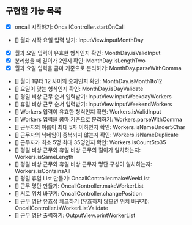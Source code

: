 ## 구현할 기능 목록

- [X] oncall 시작하기: OncallController.startOnCall
- [] 월과 시작 요일 입력 받기: InputView.inputMonthDay
- [X] 월과 요일 입력이 유효한 형식인지 확인: MonthDay.isValidInput
- [X] 분리했을 때 길이가 2인지 확인: MonthDay.isLengthTwo
- [X] 월과 요일 입력을 콤마 기준으로 분리하기: MonthDay.parseWithComma
- [] 월이 1부터 12 사이의 숫자인지 확인: MonthDay.isMonth1to12
- [] 요일이 맞는 형식인지 확인: MonthDay.isDayValidate
- [] 평일 비상 근무 순서 입력받기: InputView.inputWeekdayWorkers
- [] 휴일 비상 근무 순서 입력받기: InputView.inputWeekendWorkers
- [] Workers 입력이 유효한 형식인지 확인: Workers.isValidInput
- [] Workers 입력을 콤마 기준으로 분리하기: Workers.parseWithComma
- [] 근무자의 이름이 최대 5자 이하인지 확인: Workers.isNameUnder5Char
- [] 근무자의 닉네임이 중복되지 않는지 확인: Workers.isNameDuplicate
- [] 근무자가 최소 5명 최대 35명인지 확인: Workers.isCount5to35
- [] 평일 비상 근무와 휴일 비상 근무의 길이가 일치하는지: Workers.isSameLength
- [] 평일 비상 근무와 휴일 비상 근무자 명단 구성이 일치하는지: Workers.isContainsAll
- [] 평일 휴일 List 만들기: OncallController.makeWeekList
- [] 근무 명단 만들기: OncallController.makeWorkerList
- [] 서로 위치 바꾸기: OncallController.changePosition
- [] 근무 명단 유효성 체크하기 (유효하지 않으면 위치 바꾸기): OncallController.isWorkerListValidate
- [] 근무 명단 출력하기: OutputView.printWorkerList